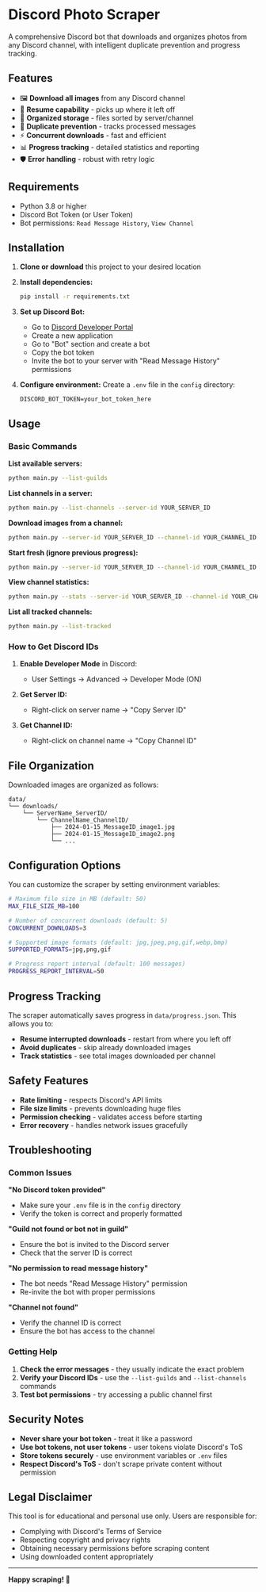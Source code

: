 # Discord Photo Scraper

A comprehensive Discord bot that downloads and organizes photos from any Discord channel, with intelligent duplicate prevention and progress tracking.

## Features

- 🖼️ **Download all images** from any Discord channel
- 🔄 **Resume capability** - picks up where it left off
- 📁 **Organized storage** - files sorted by server/channel
- 🚫 **Duplicate prevention** - tracks processed messages
- ⚡ **Concurrent downloads** - fast and efficient
- 📊 **Progress tracking** - detailed statistics and reporting
- 🛡️ **Error handling** - robust with retry logic

## Requirements

- Python 3.8 or higher
- Discord Bot Token (or User Token)
- Bot permissions: `Read Message History`, `View Channel`

## Installation

1. **Clone or download** this project to your desired location

2. **Install dependencies:**
   ```bash
   pip install -r requirements.txt
   ```

3. **Set up Discord Bot:**
   - Go to [Discord Developer Portal](https://discord.com/developers/applications)
   - Create a new application
   - Go to "Bot" section and create a bot
   - Copy the bot token
   - Invite the bot to your server with "Read Message History" permissions

4. **Configure environment:**
   Create a `.env` file in the `config` directory:
   ```
   DISCORD_BOT_TOKEN=your_bot_token_here
   ```

## Usage

### Basic Commands

**List available servers:**
```bash
python main.py --list-guilds
```

**List channels in a server:**
```bash
python main.py --list-channels --server-id YOUR_SERVER_ID
```

**Download images from a channel:**
```bash
python main.py --server-id YOUR_SERVER_ID --channel-id YOUR_CHANNEL_ID
```

**Start fresh (ignore previous progress):**
```bash
python main.py --server-id YOUR_SERVER_ID --channel-id YOUR_CHANNEL_ID --fresh
```

**View channel statistics:**
```bash
python main.py --stats --server-id YOUR_SERVER_ID --channel-id YOUR_CHANNEL_ID
```

**List all tracked channels:**
```bash
python main.py --list-tracked
```

### How to Get Discord IDs

1. **Enable Developer Mode** in Discord:
   - User Settings → Advanced → Developer Mode (ON)

2. **Get Server ID:**
   - Right-click on server name → "Copy Server ID"

3. **Get Channel ID:**
   - Right-click on channel name → "Copy Channel ID"

## File Organization

Downloaded images are organized as follows:
```
data/
└── downloads/
    └── ServerName_ServerID/
        └── ChannelName_ChannelID/
            ├── 2024-01-15_MessageID_image1.jpg
            ├── 2024-01-15_MessageID_image2.png
            └── ...
```

## Configuration Options

You can customize the scraper by setting environment variables:

```bash
# Maximum file size in MB (default: 50)
MAX_FILE_SIZE_MB=100

# Number of concurrent downloads (default: 5)
CONCURRENT_DOWNLOADS=3

# Supported image formats (default: jpg,jpeg,png,gif,webp,bmp)
SUPPORTED_FORMATS=jpg,png,gif

# Progress report interval (default: 100 messages)
PROGRESS_REPORT_INTERVAL=50
```

## Progress Tracking

The scraper automatically saves progress in `data/progress.json`. This allows you to:

- **Resume interrupted downloads** - restart from where you left off
- **Avoid duplicates** - skip already downloaded images
- **Track statistics** - see total images downloaded per channel

## Safety Features

- **Rate limiting** - respects Discord's API limits
- **File size limits** - prevents downloading huge files
- **Permission checking** - validates access before starting
- **Error recovery** - handles network issues gracefully

## Troubleshooting

### Common Issues

**"No Discord token provided"**
- Make sure your `.env` file is in the `config` directory
- Verify the token is correct and properly formatted

**"Guild not found or bot not in guild"**
- Ensure the bot is invited to the Discord server
- Check that the server ID is correct

**"No permission to read message history"**
- The bot needs "Read Message History" permission
- Re-invite the bot with proper permissions

**"Channel not found"**
- Verify the channel ID is correct
- Ensure the bot has access to the channel

### Getting Help

1. **Check the error messages** - they usually indicate the exact problem
2. **Verify your Discord IDs** - use the `--list-guilds` and `--list-channels` commands
3. **Test bot permissions** - try accessing a public channel first

## Security Notes

- **Never share your bot token** - treat it like a password
- **Use bot tokens, not user tokens** - user tokens violate Discord's ToS
- **Store tokens securely** - use environment variables or `.env` files
- **Respect Discord's ToS** - don't scrape private content without permission

## Legal Disclaimer

This tool is for educational and personal use only. Users are responsible for:
- Complying with Discord's Terms of Service
- Respecting copyright and privacy rights
- Obtaining necessary permissions before scraping content
- Using downloaded content appropriately

---

**Happy scraping! 🎉** 